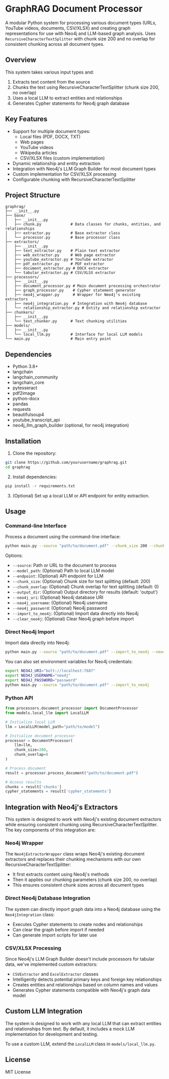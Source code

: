 # GraphRAG Document Processor

A modular Python system for processing various document types (URLs, YouTube videos, documents, CSV/XLSX) and creating graph representations for use with Neo4j and LLM-based graph analysis. Uses `RecursiveCharacterTextSplitter` with chunk size 200 and no overlap for consistent chunking across all document types.

## Overview

This system takes various input types and:
1. Extracts text content from the source
2. Chunks the text using RecursiveCharacterTextSplitter (chunk size 200, no overlap)
3. Uses a local LLM to extract entities and relationships
4. Generates Cypher statements for Neo4j graph database

## Key Features

- Support for multiple document types:
  - Local files (PDF, DOCX, TXT)
  - Web pages
  - YouTube videos
  - Wikipedia articles
  - CSV/XLSX files (custom implementation)
- Dynamic relationship and entity extraction
- Integration with Neo4j's LLM Graph Builder for most document types
- Custom implementation for CSV/XLSX processing
- Configurable chunking with RecursiveCharacterTextSplitter

## Project Structure

```
graphrag/
├── __init__.py
├── base/
│   ├── __init__.py
│   ├── chunk.py             # Data classes for chunks, entities, and relationships
│   ├── extractor.py         # Base extractor class
│   └── processor.py         # Base processor class
├── extractors/
│   ├── __init__.py
│   ├── text_extractor.py    # Plain text extractor
│   ├── web_extractor.py     # Web page extractor
│   ├── youtube_extractor.py # YouTube extractor
│   ├── pdf_extractor.py     # PDF extractor
│   ├── document_extractor.py # DOCX extractor
│   └── tabular_extractor.py # CSV/XLSX extractor
├── processors/
│   ├── __init__.py
│   ├── document_processor.py # Main document processing orchestrator
│   ├── graph_processor.py    # Cypher statement generator
│   ├── neo4j_wrapper.py      # Wrapper for Neo4j's existing extractors
│   ├── neo4j_integration.py  # Integration with Neo4j database
│   └── relationship_extractor.py # Entity and relationship extractor
├── chunkers/
│   ├── __init__.py
│   └── text_chunker.py      # Text chunking utilities
├── models/
│   ├── __init__.py
│   └── local_llm.py         # Interface for local LLM models
└── main.py                  # Main entry point
```

## Dependencies

- Python 3.8+
- langchain
- langchain_community
- langchain_core
- pytesseract
- pdf2image
- python-docx
- pandas
- requests
- beautifulsoup4
- youtube_transcript_api
- neo4j_llm_graph_builder (optional, for neo4j integration)

## Installation

1. Clone the repository:
```bash
git clone https://github.com/yourusername/graphrag.git
cd graphrag
```

2. Install dependencies:
```bash
pip install -r requirements.txt
```

3. (Optional) Set up a local LLM or API endpoint for entity extraction.

## Usage

### Command-line Interface

Process a document using the command-line interface:

```bash
python main.py --source "path/to/document.pdf" --chunk_size 200 --chunk_overlap 0 --output_dir output
```

Options:
- `--source`: Path or URL to the document to process
- `--model_path`: (Optional) Path to local LLM model
- `--endpoint`: (Optional) API endpoint for LLM
- `--chunk_size`: (Optional) Chunk size for text splitting (default: 200)
- `--chunk_overlap`: (Optional) Chunk overlap for text splitting (default: 0)
- `--output_dir`: (Optional) Output directory for results (default: 'output')
- `--neo4j_uri`: (Optional) Neo4j database URI
- `--neo4j_username`: (Optional) Neo4j username
- `--neo4j_password`: (Optional) Neo4j password
- `--import_to_neo4j`: (Optional) Import data directly into Neo4j
- `--clear_neo4j`: (Optional) Clear Neo4j graph before import

### Direct Neo4j Import

Import data directly into Neo4j:

```bash
python main.py --source "path/to/document.pdf" --import_to_neo4j --neo4j_uri "bolt://localhost:7687" --neo4j_username "neo4j" --neo4j_password "password"
```

You can also set environment variables for Neo4j credentials:

```bash
export NEO4J_URI="bolt://localhost:7687"
export NEO4J_USERNAME="neo4j"
export NEO4J_PASSWORD="password"
python main.py --source "path/to/document.pdf" --import_to_neo4j
```

### Python API

```python
from processors.document_processor import DocumentProcessor
from models.local_llm import LocalLLM

# Initialize local LLM
llm = LocalLLM(model_path="path/to/model")

# Initialize document processor
processor = DocumentProcessor(
    llm=llm,
    chunk_size=200,
    chunk_overlap=0
)

# Process document
result = processor.process_document("path/to/document.pdf")

# Access results
chunks = result['chunks']
cypher_statements = result['cypher_statements']
```

## Integration with Neo4j's Extractors

This system is designed to work with Neo4j's existing document extractors while ensuring consistent chunking using RecursiveCharacterTextSplitter. The key components of this integration are:

### Neo4j Wrapper

The `Neo4jExtractorWrapper` class wraps Neo4j's existing document extractors and replaces their chunking mechanisms with our own RecursiveCharacterTextSplitter:

- It first extracts content using Neo4j's methods
- Then it applies our chunking parameters (chunk size 200, no overlap)
- This ensures consistent chunk sizes across all document types

### Direct Neo4j Database Integration

The system can directly import graph data into a Neo4j database using the `Neo4jIntegration` class:

- Executes Cypher statements to create nodes and relationships
- Can clear the graph before import if needed
- Can generate import scripts for later use

### CSV/XLSX Processing

Since Neo4j's LLM Graph Builder doesn't include processors for tabular data, we've implemented custom extractors:

- `CSVExtractor` and `ExcelExtractor` classes
- Intelligently detects potential primary keys and foreign key relationships
- Creates entities and relationships based on column names and values
- Generates Cypher statements compatible with Neo4j's graph data model

## Custom LLM Integration

The system is designed to work with any local LLM that can extract entities and relationships from text. By default, it includes a mock LLM implementation for development and testing.

To use a custom LLM, extend the `LocalLLM` class in `models/local_llm.py`.

## License

MIT License